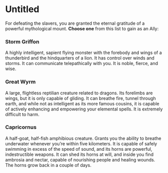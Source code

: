 # Untitled

For defeating the slavers, you are granted the eternal gratitude of a powerful mythological mount. **Choose one** from this list to gain as an Ally:

### Storm Griffon

A highly intelligent, sapient flying monster with the forebody and wings of a thunderbird and the hindquarters of a lion. It has control over winds and storms. It can communicate telepathically with you. It is noble, fierce, and wise.

### Great Wyrm

A large, flightless reptilian creature related to dragons. Its forelimbs are wings, but it is only capable of gliding. It can breathe fire, tunnel through earth, and while not as intelligent as its more famous cousins, it is capable of actively enhancing and empowering your elemental spells. It is extremely difficult to harm.

### Capricornus

A half-goat, half-fish amphibious creature. Grants you the ability to breathe underwater whenever you’re within five kilometers. It is capable of safely swimming in excess of the speed of sound, and its horns are powerful, indestructible weapons. It can shed its horns at will, and inside you find ambrosia and nectar, capable of nourishing people and healing wounds. The horns grow back in a couple of days.